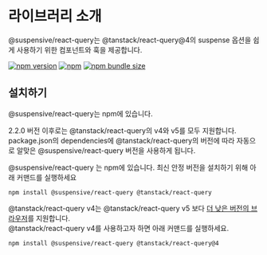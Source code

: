 # 라이브러리 소개

@suspensive/react-query는 @tanstack/react-query@4의 suspense 옵션을 쉽게 사용하기 위한 컴포넌트와 훅을 제공합니다.

[![npm version](https://img.shields.io/npm/v/@suspensive/react-query?color=000&labelColor=000&logo=npm&label=)](https://www.npmjs.com/package/@suspensive/react-query)
[![npm](https://img.shields.io/npm/dm/@suspensive/react-query?color=000&labelColor=000)](https://www.npmjs.com/package/@suspensive/react-query)
[![npm bundle size](https://img.shields.io/bundlephobia/minzip/@suspensive/react-query?color=000&labelColor=000)](https://www.npmjs.com/package/@suspensive/react-query)

## 설치하기

@suspensive/react-query는 npm에 있습니다.

2.2.0 버전 이후로는 @tanstack/react-query의 v4와 v5를 모두 지원합니다. package.json의 dependencies에 @tanstack/react-query의 버전에 따라 자동으로 알맞은 @suspensive/react-query 버전을 사용하게 됩니다.

@suspensive/react-query 는 npm에 있습니다. 최신 안정 버전을 설치하기 위해 아래 커맨드를 실행하세요

```shell npm2yarn
npm install @suspensive/react-query @tanstack/react-query
```

@tanstack/react-query v4는 @tanstack/react-query v5 보다 [더 낮은 버전의 브라우저](https://suspensive.org/ko/docs/react-query/motivation#tanstackreact-query-v5%EC%9D%98-es-private-field%EB%A1%9C-%EC%9D%B8%ED%95%B4-%EC%A0%80%EB%B2%84%EC%A0%84%EC%9D%98-%EB%B8%8C%EB%9D%BC%EC%9A%B0%EC%A0%80%EB%A5%BC-%EC%A7%80%EC%9B%90%ED%95%98%EC%A7%80-%EB%AA%BB%ED%95%98%EB%8A%94-%EB%AC%B8%EC%A0%9C%EB%A5%BC-%ED%95%B4%EA%B2%B0%ED%95%A9%EB%8B%88%EB%8B%A4)를 지원합니다.  
@tanstack/react-query v4를 사용하고자 하면 아래 커맨드를 실행하세요.

```shell npm2yarn
npm install @suspensive/react-query @tanstack/react-query@4
```
